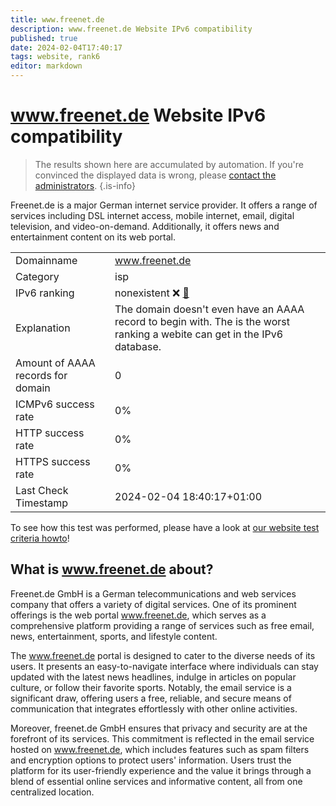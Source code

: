 ```yaml
---
title: www.freenet.de
description: www.freenet.de Website IPv6 compatibility
published: true
date: 2024-02-04T17:40:17
tags: website, rank6
editor: markdown
---
```


# www.freenet.de Website IPv6 compatibility

> The results shown here are accumulated by automation. If you're convinced the displayed data is wrong, please [contact the administrators](/howto/chat). 
{.is-info}

Freenet.de is a major German internet service provider. It offers a range of services including DSL internet access, mobile internet, email, digital television, and video-on-demand. Additionally, it offers news and entertainment content on its web portal.


|   |   |
| - | - |
| Domainname | www.freenet.de
| Category | isp |
| IPv6 ranking | nonexistent :x: [🔗](/howto/ranking) |
| Explanation | The domain doesn't even have an AAAA record to begin with. The is the worst ranking a webite can get in the IPv6 database. |
| Amount of AAAA records for domain | 0 |
| ICMPv6 success rate | 0%|
| HTTP success rate | 0% |
| HTTPS success rate | 0% |
| Last Check Timestamp | 2024-02-04 18:40:17+01:00 |

To see how this test was performed, please have a look at [our website test criteria howto](/howto/testcriteria/website)!


## What is www.freenet.de about?
Freenet.de GmbH is a German telecommunications and web services company that offers a variety of digital services. One of its prominent offerings is the web portal www.freenet.de, which serves as a comprehensive platform providing a range of services such as free email, news, entertainment, sports, and lifestyle content.

The www.freenet.de portal is designed to cater to the diverse needs of its users. It presents an easy-to-navigate interface where individuals can stay updated with the latest news headlines, indulge in articles on popular culture, or follow their favorite sports. Notably, the email service is a significant draw, offering users a free, reliable, and secure means of communication that integrates effortlessly with other online activities.

Moreover, freenet.de GmbH ensures that privacy and security are at the forefront of its services. This commitment is reflected in the email service hosted on www.freenet.de, which includes features such as spam filters and encryption options to protect users' information. Users trust the platform for its user-friendly experience and the value it brings through a blend of essential online services and informative content, all from one centralized location.


